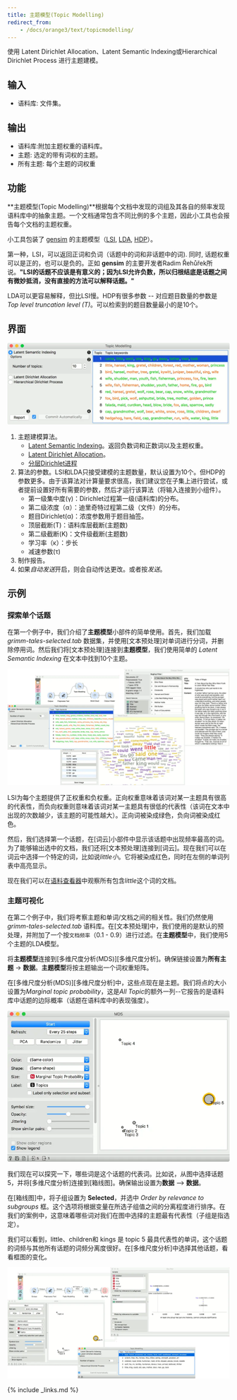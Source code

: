 ```yaml
---
title: 主题模型(Topic Modelling)
redirect_from:
    - /docs/orange3/text/topicmodelling/
---
```


使用 Latent Dirichlet Allocation、Latent Semantic Indexing或Hierarchical Dirichlet Process 进行主题建模。





## 输入

- 语料库: 文件集。

## 输出

- 语料库:附加主题权重的语料库。
- 主题: 选定的带有词权的主题。
- 所有主题: 每个主题的词权重


## 功能
**主题模型(Topic Modelling)**根据每个文档中发现的词组及其各自的频率发现语料库中的抽象主题。一个文档通常包含不同比例的多个主题，因此小工具也会报告每个文档的主题权重。

小工具包装了 [gensim](https://radimrehurek.com/gensim/) 的主题模型（[LSI](https://radimrehurek.com/gensim/models/lsimodel.html), [LDA](https://radimrehurek.com/gensim/models/ldamodel.html), [HDP](https://radimrehurek.com/gensim/models/hdpmodel.html)）。

第一种，LSI，可以返回正词和负词（话题中的词和非话题中的词). 同时, 话题权重可以是正的，也可以是负的。正如 **gensim** 的主要开发者Radim Řehůřek所说。**"LSI的话题不应该是有意义的；因为LSI允许负数，所以归根结底是话题之间有微妙抵消，没有直接的方法可以解释话题。"**

LDA可以更容易解释，但比LSI慢。HDP有很多参数 -- 对应题目数量的参数是 *Top level truncation level (T)*。可以检索到的题目数量最小的是10个。

## 界面

![](/assets/images/text/Topic-Modelling-stamped.png.webp)

1. 主题建模算法。
   - [Latent Semantic Indexing](https://en.wikipedia.org/wiki/Latent_semantic_analysis)。返回负数词和正数词以及主题权重。
   - [Latent Dirichlet Allocation](https://en.wikipedia.org/wiki/Latent_Dirichlet_allocation)。
   - [分层Dirichlet进程](https://en.wikipedia.org/wiki/Hierarchical_Dirichlet_process)
2. 算法的参数。LSI和LDA只接受建模的主题数量，默认设置为10个。但HDP的参数更多。由于该算法对计算量要求很高，我们建议您在子集上进行尝试，或者提前设置好所有需要的参数，然后才运行该算法（将输入连接到小组件）。
   - 第一级集中度(γ)：Dirichlet过程第一级(语料库)的分布。
   - 第二级浓度（α）：迪里奇特过程第二级（文件）的分布。
   - 题目Dirichlet(α)：浓度参数用于题目抽签。
   - 顶层截断(Τ)：语料库层截断(主题数)
   - 第二级截断(K)：文件级截断(主题数)
   - 学习率（κ）：步长
   - 减速参数(τ)
3. 制作报告。
4. 如果*自动发送*开启，则会自动传达更改。或者按*发送*。

## 示例

### 探索单个话题

在第一个例子中，我们介绍了**主题模型**小部件的简单使用。首先，我们加载 *grimm-tales-selected.tab* 数据集，并使用[文本预处理]对单词进行分词，并删除停用词。然后我们将[文本预处理]连接到**主题模型**，我们使用简单的 *Latent Semantic Indexing* 在文本中找到10个主题。


![](/assets/images/text/Topic-Modelling-Example1.png.webp)

LSI为每个主题提供了正权重和负权重。正向权重意味着该词对某一主题具有很高的代表性，而负向权重则意味着该词对某一主题具有很低的代表性（该词在文本中出现的次数越少，该主题的可能性越大）。正向词被染成绿色，负向词被染成红色。

然后，我们选择第一个话题，在[词云]小部件中显示该话题中出现频率最高的词。为了能够输出选中的文档，我们还将[文本预处理]连接到[词云]。现在我们可以在词云中选择一个特定的词，比如说*little小*。它将被染成红色，同时在左侧的单词列表中高亮显示。

现在我们可以在[语料查看器](corpusviewer.md)中观察所有包含*little*这个词的文档。



### 主题可视化

在第二个例子中，我们将考察主题和单词/文档之间的相关性。我们仍然使用 *grimm-tales-selected.tab* 语料库。在[文本预处理]中，我们使用的是默认的预处理，并附加了一个按`文档频率`（0.1 - 0.9）进行过滤。在**主题模型**中，我们使用5个主题的LDA模型。

将**主题模型**连接到[多维尺度分析(MDS)][多维尺度分析]。确保链接设置为**所有主题** -> **数据**。**主题模型**将按主题输出一个词权重矩阵。

在[多维尺度分析(MDS)][多维尺度分析]中，这些点现在是主题。我们将点的大小设置为*Marginal topic probability*，这是*All Topic*的额外一列--它报告的是语料库中话题的边际概率（话题在语料库中的表现强度）。

![](/assets/images/text/Topic-Modelling-Example2-MDS.png.webp)

我们现在可以探究一下，哪些词是这个话题的代表词。比如说，从图中选择话题5，并将[多维尺度分析]连接到[箱线图]。确保输出设置为**数据** --> **数据**。

在[箱线图]中，将子组设置为 **Selected**，并选中 *Order by relevance to subgroups* 框。这个选项将根据变量在所选子组值之间的分离程度进行排序。在我们的案例中，这意味着哪些词对我们在图中选择的主题最有代表性（子组是指选定）。

我们可以看到，little、children和 kings 是 topic 5 最具代表性的单词，这个话题的词频与其他所有话题的词频分离度很好。在[多维尺度分析]中选择其他话题，看看框图的变化。


![](/assets/images/text/Topic-Modelling-Example2-BoxPlot.png.webp)

{% include _links.md %}